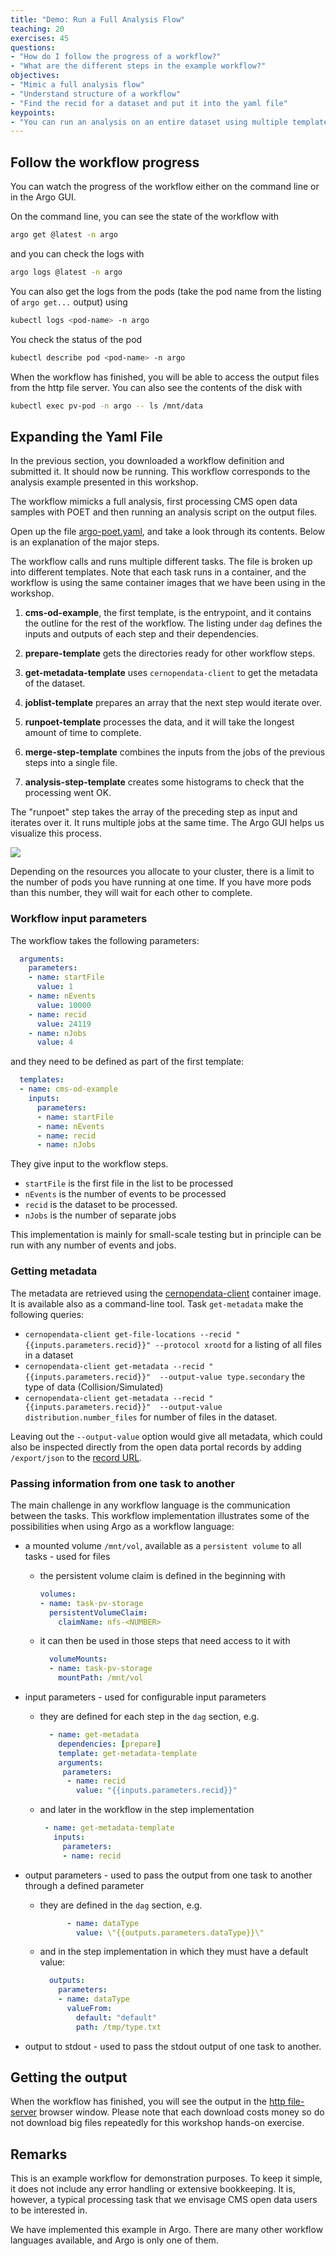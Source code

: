 ```yaml
---
title: "Demo: Run a Full Analysis Flow"
teaching: 20
exercises: 45
questions:
- "How do I follow the progress of a workflow?"
- "What are the different steps in the example workflow?"
objectives:
- "Mimic a full analysis flow"
- "Understand structure of a workflow"
- "Find the recid for a dataset and put it into the yaml file"
keypoints:
- "You can run an analysis on an entire dataset using multiple templates and scattering"
---
```


## Follow the workflow progress 

You can watch the progress of the workflow either on the command line or in the Argo GUI.  

On the command line, you can see the state of the workflow with

```bash
argo get @latest -n argo
```

and you can check the logs with

```bash
argo logs @latest -n argo
```

You can also get the logs from the pods (take the pod name from the listing of `argo get...` output) using 

```bash
kubectl logs <pod-name> -n argo
```

You check the status of the pod

```bash
kubectl describe pod <pod-name> -n argo
```


When the workflow  has finished, you will be able to access the output files from the http file server. You can also see the contents of the disk with

```bash
kubectl exec pv-pod -n argo -- ls /mnt/data
```



## Expanding the Yaml File

In the previous section, you downloaded a workflow definition and submitted it. It should now be running. This workflow corresponds to the analysis example presented in this workshop.

The workflow mimicks a full analysis, first processing CMS open data samples with POET and then running an analysis script on the output files.

Open up the file [argo-poet.yaml](https://github.com/cms-opendata-analyses/PhysObjectExtractorTool/blob/odws2023/PhysObjectExtractor/cloud/argo_poet.yaml), and take a look through its contents. Below is an explanation of the major steps.

The workflow calls and runs multiple different tasks. The file is broken up into different templates. Note that each task runs in a container, and the workflow is using the same container images that we have been using in the workshop. 

1. **cms-od-example**, the first template, is the entrypoint, and it contains the outline for the rest of the workflow. The listing under `dag` defines the inputs and outputs of each step and their dependencies.

2. **prepare-template** gets the directories ready for other workflow steps.  

3. **get-metadata-template** uses `cernopendata-client` to get the metadata of the dataset.

4. **joblist-template** prepares an array that the next step would iterate over.

5. **runpoet-template** processes the data, and it will take the longest amount of time to complete.  

6. **merge-step-template** combines the inputs from the jobs of the previous steps into a single file. 

7. **analysis-step-template** creates some histograms to check that the processing went OK.

The "runpoet" step takes the array of the preceding step as input and iterates over it. It runs multiple jobs at the same time.  The Argo GUI helps us visualize this process.

![](../fig/poet-wf-2023.png)

Depending on the resources you allocate to your cluster, there is a limit to the number of pods you have running at one time.  If you have more pods than this number, they will wait for each other to complete.  


### Workflow input parameters
The workflow takes the following parameters:

```yaml
  arguments:
    parameters:
    - name: startFile                                  
      value: 1
    - name: nEvents                               
      value: 10000
    - name: recid
      value: 24119
    - name: nJobs
      value: 4
```

and they need to be defined as part of the first template:

```yaml
  templates:
  - name: cms-od-example
    inputs:
      parameters:
      - name: startFile
      - name: nEvents
      - name: recid
      - name: nJobs
```

They give input to the workflow steps.  
- `startFile` is the first file in the list to be processed
- `nEvents` is the number of events to be processed
- `recid` is the dataset to be processed.
- `nJobs` is the number of separate jobs

This implementation is mainly for small-scale testing but in principle can be run with any number of events and jobs.

### Getting metadata

The metadata are retrieved using the [cernopendata-client](https://cernopendata-client.readthedocs.io/en/latest/) container image. It is available also as a command-line tool. Task `get-metadata` make the following queries:

- `cernopendata-client get-file-locations --recid "{{inputs.parameters.recid}}" --protocol xrootd` for a listing of all files in a dataset
- `cernopendata-client get-metadata --recid "{{inputs.parameters.recid}}"  --output-value type.secondary` the type of data (Collision/Simulated)
- `cernopendata-client get-metadata --recid "{{inputs.parameters.recid}}"  --output-value distribution.number_files` for number of files in the dataset.
 
Leaving out the `--output-value` option would give all metadata, which could also be inspected directly from the open data portal records by adding `/export/json` to the [record URL](https://opendata.cern.ch/record/24119/export/json).


### Passing information from one task to another

The main challenge in any workflow language is the communication between the tasks. This workflow implementation illustrates some of the possibilities when using Argo as a workflow language:

- a mounted volume `/mnt/vol`, available as a `persistent volume` to all tasks - used for files
  - the persistent volume claim is defined in the beginning with
  
    ```yaml
    volumes:
    - name: task-pv-storage
      persistentVolumeClaim:
        claimName: nfs-<NUMBER>
    ```
    
  - it can then be used in those steps that need access to it with

    ```yaml
      volumeMounts:
      - name: task-pv-storage
        mountPath: /mnt/vol
    ```
    
- input parameters - used for configurable input parameters 
  - they are defined for each step in the `dag` section, e.g.

    ```yaml
      - name: get-metadata
        dependencies: [prepare]
        template: get-metadata-template
        arguments:
         parameters:
          - name: recid
            value: "{{inputs.parameters.recid}}"
    ```
 
  - and later in the workflow in the step implementation

    ```yaml
     - name: get-metadata-template
       inputs:
         parameters:
         - name: recid
    ```
    
- output parameters - used to pass the output from one task to another through a defined parameter
  - they are defined in the `dag` section, e.g.

    ```yaml 
          - name: dataType
            value: \"{{outputs.parameters.dataType}}\"
    ```

  - and in the step implementation in which they must have a default value:
 
    ```yaml
      outputs:
        parameters:
        - name: dataType
          valueFrom:
            default: "default"
            path: /tmp/type.txt

    ```     
    
- output to stdout - used to pass the stdout output of one task to another.

## Getting the output

When the workflow has finished, you will see the output in the [http file-server](https://cms-opendata-workshop.github.io/workshop2023-lesson-cloud/01-introduction/index.html#http-file-server) browser window. Please note that each download costs money so do not download big files repeatedly for this workshop hands-on exercise.

## Remarks

This is an example workflow for demonstration purposes. To keep it simple, it does not include any error handling or extensive bookkeeping. It is, however, a typical processing task that we envisage CMS open data users to be interested in.

We have implemented this example in Argo. There are many other workflow languages available, and Argo is only one of them. 

